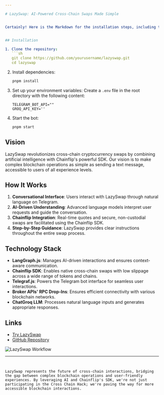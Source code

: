 ```yaml
---

# LazySwap: AI-Powered Cross-Chain Swaps Made Simple


Certainly! Here is the Markdown for the installation steps, including the `.env` file setup:


## Installation

1. Clone the repository:
   ```sh
   git clone https://github.com/yourusername/lazyswap.git
   cd lazyswap
   ```

2. Install dependencies:
   ```sh
   pnpm install
   ```

3. Set up your environment variables:
   Create a `.env` file in the root directory with the following content:
   ```env
   TELEGRAM_BOT_API=""
   GROQ_API_KEY=''
   ```

4. Start the bot:
   ```sh
   pnpm start
   ```


## Vision

LazySwap revolutionizes cross-chain cryptocurrency swaps by combining artificial intelligence with Chainflip's powerful SDK. Our vision is to make complex blockchain operations as simple as sending a text message, accessible to users of all experience levels.

## How It Works

1. **Conversational Interface**: Users interact with LazySwap through natural language on Telegram.
2. **AI-Driven Understanding**: Advanced language models interpret user requests and guide the conversation.
3. **Chainflip Integration**: Real-time quotes and secure, non-custodial swaps are facilitated using the Chainflip SDK.
4. **Step-by-Step Guidance**: LazySwap provides clear instructions throughout the entire swap process.

## Technology Stack

- **LangGraph.js**: Manages AI-driven interactions and ensures context-aware communication.
- **Chainflip SDK**: Enables native cross-chain swaps with low slippage across a wide range of tokens and chains.
- **Telegraf.js**: Powers the Telegram bot interface for seamless user interactions.
- **Broker APIs' RPC Drop-Ins**: Ensures efficient connectivity with various blockchain networks.
- **ChatGroq LLM**: Processes natural language inputs and generates appropriate responses.


## Links

- [Try LazySwap](https://t.me/LazySwap_Bot)
- [GitHub Repository](https://github.com/shreyan001/lazyswap)

![LazySwap Workflow](https://cdn.dorahacks.io/static/files/191105c3cc5269f3940254e4b588bce3.png)

---
```


LazySwap represents the future of cross-chain interactions, bridging the gap between complex blockchain operations and user-friendly experiences. By leveraging AI and Chainflip's SDK, we're not just participating in the Cross Chain Hack; we're paving the way for more accessible blockchain interactions.
